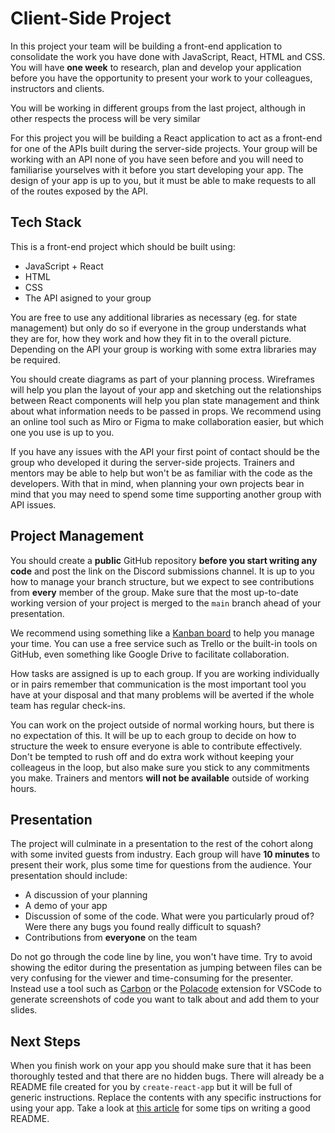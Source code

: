 # Client-Side Project

In this project your team will be building a front-end application to consolidate the work you have done with JavaScript, React, HTML and CSS. You will have **one week** to research, plan and develop your application before you have the opportunity to present your work to your colleagues, instructors and clients.

You will be working in different groups from the last project, although in other respects the process will be very similar

For this project you will be building a React application to act as a front-end for one of the APIs built during the server-side projects. Your group will be working with an API none of you have seen before and you will need to familiarise yourselves with it before you start developing your app. The design of your app is up to you, but it must be able to make requests to all of the routes exposed by the API.

## Tech Stack

This is a front-end project which should be built using:

- JavaScript + React
- HTML
- CSS
- The API asigned to your group

You are free to use any additional libraries as necessary (eg. for state management) but only do so if everyone in the group understands what they are for, how they work and how they fit in to the overall picture. Depending on the API your group is working with some extra libraries may be required.

You should create diagrams as part of your planning process. Wireframes will help you plan the layout of your app and sketching out the relationships between React components will help you plan state management and think about what information needs to be passed in props. We recommend using an online tool such as Miro or Figma to make collaboration easier, but which one you use is up to you.

If you have any issues with the API your first point of contact should be the group who developed it during the server-side projects. Trainers and mentors may be able to help but won't be as familiar with the code as the developers. With that in mind, when planning your own projects bear in mind that you may need to spend some time supporting another group with API issues.

## Project Management

You should create a **public** GitHub repository **before you start writing any code** and post the link on the Discord submissions channel. It is up to you how to manage your branch structure, but we expect to see contributions from **every** member of the group. Make sure that the most up-to-date working version of your project is merged to the `main` branch ahead of your presentation.  

We recommend using something like a [Kanban board](https://kanbanize.com/kanban-resources/getting-started/what-is-kanban-board) to help you manage your time. You can use a free service such as Trello or the built-in tools on GitHub, even something like Google Drive to facilitate collaboration.

How tasks are assigned is up to each group. If you are working individually or in pairs remember that communication is the most important tool you have at your disposal and that many problems will be averted if the whole team has regular check-ins. 

You can work on the project outside of normal working hours, but there is no expectation of this. It will be up to each group to decide on how to structure the week to ensure everyone is able to contribute effectively. Don't be tempted to rush off and do extra work without keeping your colleageus in the loop, but also make sure you stick to any commitments you make. Trainers and mentors **will not be available** outside of working hours.

## Presentation

The project will culminate in a presentation to the rest of the cohort along with some invited guests from industry. Each group will have **10 minutes** to present their work, plus some time for questions from the audience. Your presentation should include:

- A discussion of your planning
- A demo of your app
- Discussion of some of the code. What were you particularly proud of? Were there any bugs you found really difficult to squash?
- Contributions from **everyone** on the team

Do not go through the code line by line, you won't have time. Try to avoid showing the editor during the presentation as jumping between files can be very confusing for the viewer and time-consuming for the presenter. Instead use a tool such as [Carbon](https://carbon.now.sh/) or the [Polacode](https://marketplace.visualstudio.com/items?itemName=pnp.polacode) extension for VSCode to generate screenshots of code you want to talk about and add them to your slides.

## Next Steps

When you finish work on your app you should make sure that it has been thoroughly tested and that there are no hidden bugs. There will already be a README file created for you by `create-react-app` but it will be full of generic instructions. Replace the contents with any specific instructions for using your app. Take a look at [this article](https://www.freecodecamp.org/news/how-to-write-a-good-readme-file/) for some tips on writing a good README.